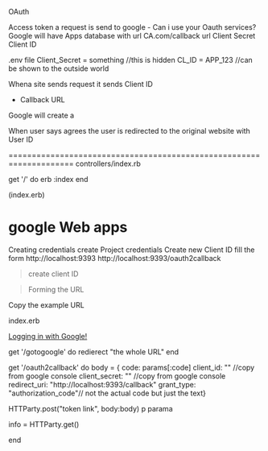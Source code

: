 OAuth

Access token
a request is send to google - Can i use your Oauth services?
Google will have Apps database with url
CA.com/callback url
Client Secret
Client ID


.env file
Client_Secret = something //this is hidden
CL_ID = APP_123 //can be shown to the outside world

Whena site sends request it sends Client ID
+ Callback URL


Google will create a

When user says agrees the user is redirected to the original website
with User ID

====================================================================
controllers/index.rb

get '/' do
  erb :index
end

(index.erb)


google Web apps
===============
Creating credentials
  create Project
credentials
  Create new Client ID
    fill the form
http://localhost:9393
http://localhost:9393/oauth2callback

> create client ID

> Forming the URL


Copy the example URL

index.erb

<a href = the whole example> Logging in with Google!</a>


get '/gotogoogle' do
  redierect "the whole URL"
end

get '/oauth2callback' do
  body = {
    code: params[:code]
    client_id: "" //copy from google console
    client_secret: ""  //copy from google console
    redirect_uri: "http://localhost:9393/callback"
    grant_type: "authorization_code"// not the actual code but just the text}

  HTTParty.post("token link", body:body)
  p parama

  info = HTTParty.get()

end









